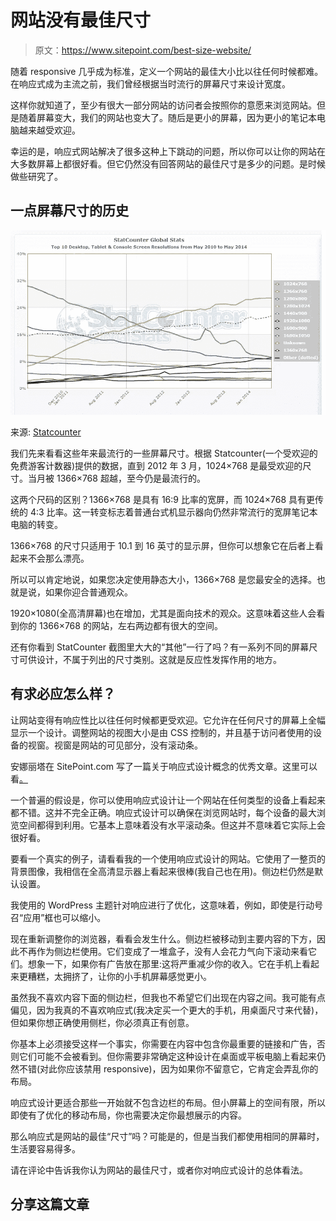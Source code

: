 # 网站没有最佳尺寸

> 原文：<https://www.sitepoint.com/best-size-website/>

随着 responsive 几乎成为标准，定义一个网站的最佳大小比以往任何时候都难。在响应式成为主流之前，我们曾经根据当时流行的屏幕尺寸来设计宽度。

这样你就知道了，至少有很大一部分网站的访问者会按照你的意愿来浏览网站。但是随着屏幕变大，我们的网站也变大了。随后是更小的屏幕，因为更小的笔记本电脑越来越受欢迎。

幸运的是，响应式网站解决了很多这种上下跳动的问题，所以你可以让你的网站在大多数屏幕上都很好看。但它仍然没有回答网站的最佳尺寸是多少的问题。是时候做些研究了。

## 一点屏幕尺寸的历史

![Source: Statcounter](img/d7dcf6cbca4f90a8ca1ff717e76c7259.png)

来源: [Statcounter](https://gs.statcounter.com/#resolution-ww-monthly-201005-201405)

我们先来看看这些年来最流行的一些屏幕尺寸。根据 Statcounter(一个受欢迎的免费游客计数器)提供的数据，直到 2012 年 3 月，1024×768 是最受欢迎的尺寸。当月被 1366×768 超越，至今仍是最流行的。

这两个尺码的区别？1366×768 是具有 16:9 比率的宽屏，而 1024×768 具有更传统的 4:3 比率。这一转变标志着普通台式机显示器向仍然非常流行的宽屏笔记本电脑的转变。

1366×768 的尺寸只适用于 10.1 到 16 英寸的显示屏，但你可以想象它在后者上看起来不会那么漂亮。

所以可以肯定地说，如果您决定使用静态大小，1366×768 是您最安全的选择。也就是说，如果你迎合普通观众。

1920×1080(全高清屏幕)也在增加，尤其是面向技术的观众。这意味着这些人会看到你的 1366×768 的网站，左右两边都有很大的空间。

还有你看到 StatCounter 截图里大大的“其他”一行了吗？有一系列不同的屏幕尺寸可供设计，不属于列出的尺寸类别。这就是反应性发挥作用的地方。

## 有求必应怎么样？

让网站变得有响应性比以往任何时候都更受欢迎。它允许在任何尺寸的屏幕上全幅显示一个设计。调整网站的视图大小是由 CSS 控制的，并且基于访问者使用的设备的视窗。视窗是网站的可见部分，没有滚动条。

安娜丽塔在 SitePoint.com 写了一篇关于响应式设计概念的优秀文章。这里可以看[。](https://www.sitepoint.com/responsive-web-design-tips-and-notes/)

一个普遍的假设是，你可以使用响应式设计让一个网站在任何类型的设备上看起来都不错。这并不完全正确。响应式设计可以确保在浏览网站时，每个设备的最大浏览空间都得到利用。它基本上意味着没有水平滚动条。但这并不意味着它实际上会很好看。

要看一个真实的例子，请看看我的一个使用响应式设计的网站。它使用了一整页的背景图像，我相信在全高清显示器上看起来很棒(我自己也在用)。侧边栏仍然是默认设置。

我使用的 WordPress 主题针对响应进行了优化，这意味着，例如，即使是行动号召“应用”框也可以缩小。

现在重新调整你的浏览器，看看会发生什么。侧边栏被移动到主要内容的下方，因此不再作为侧边栏使用。它们变成了一堆盒子，没有人会花力气向下滚动来看它们。想象一下，如果你有广告放在那里:这将严重减少你的收入。它在手机上看起来更糟糕，太拥挤了，让你的小手机屏幕感觉更小。

虽然我不喜欢内容下面的侧边栏，但我也不希望它们出现在内容之间。我可能有点偏见，因为我真的不喜欢响应式(我决定买一个更大的手机，用桌面尺寸来代替)，但如果你想正确使用侧栏，你必须真正有创意。

你基本上必须接受这样一个事实，你需要在内容中包含你最重要的链接和广告，否则它们可能不会被看到。但你需要非常确定这种设计在桌面或平板电脑上看起来仍然不错(对此你应该禁用 responsive)，因为如果你不留意它，它肯定会弄乱你的布局。

响应式设计更适合那些一开始就不包含边栏的布局。但小屏幕上的空间有限，所以即使有了优化的移动布局，你也需要决定你最想展示的内容。

那么响应式是网站的最佳“尺寸”吗？可能是的，但是当我们都使用相同的屏幕时，生活要容易得多。

请在评论中告诉我你认为网站的最佳尺寸，或者你对响应式设计的总体看法。

## 分享这篇文章